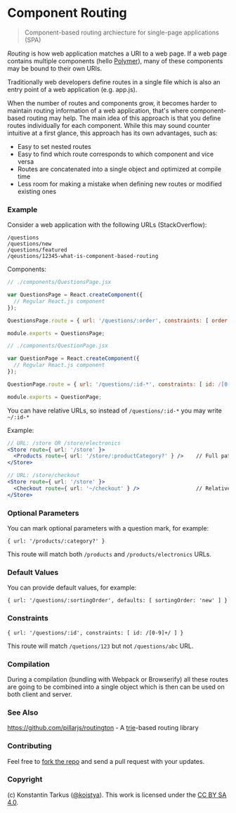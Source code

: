 Component Routing
=================

> Component-based routing archiecture for single-page applications (SPA)

_Routing_ is how web application matches a URI to a web page. If a web page
contains multiple components (hello [Polymer](http://www.polymer-project.org/)),
many of these components may be bound to their own URIs.

Traditionally web developers define routes in a single file which is also an
entry point of a web application (e.g. app.js).

When the number of routes and components grow, it becomes harder to maintain
routing information of a web application, that's where component-based routing
may help. The main idea of this approach is that you define routes individually
for each component. While this may sound counter intuitive at a first glance,
this approach has its own advantages, such as:

 * Easy to set nested routes
 * Easy to find which route corresponds to which component and vice versa
 * Routes are concatenated into a single object and optimized at compile time
 * Less room for making a mistake when defining new routes or modified existing ones

### Example
 
Consider a web application with the following URLs (StackOverflow):

`/questions`<br>
`/questions/new`<br>
`/questions/featured`<br>
`/qeustions/12345-what-is-component-based-routing`

Components:

```js
// ./components/QuestionsPage.jsx

var QuestionsPage = React.createComponent({
  // Regular React.js component
});

QuestionsPage.route = { url: '/questions/:order', constraints: [ order: /(|new)/ ] };

module.exports = QuestionsPage;
```

```js
// ./components/QuestionPage.jsx

var QuestionPage = React.createComponent({
  // Regular React.js component
});

QuestionPage.route = { url: '/questions/:id-*', constraints: [ id: /[0-9]+/ ], order: 10 };

module.exports = QuestionPage;
```

You can have relative URLs, so instead of `/questions/:id-*` you may write `~/:id-*`

Example:

```jsx
// URL: /store OR /store/electronics
<Store route={ url: '/store' }>
  <Products route={ url: '/store/:productCategory?' } />    // Full path
</Store>

// URL: /store/checkout
<Store route={ url: '/store' }>
  <Checkout route={ url: '~/checkout' } />                  // Relative path
</Store>
```

### Optional Parameters

You can mark optional parameters with a question mark, for example:

`{ url: '/products/:category?' }`

This route will match both `/products` and `/products/electronics` URLs.

### Default Values

You can provide default values, for example:

`{ url: '/questions/:sortingOrder', defaults: [ sortingOrder: 'new' ] }`

### Constraints

`{ url: '/questions/:id', constraints: [ id: /[0-9]+/ ] }`

This route will match `/quetions/123` but not `/questions/abc` URL.

### Compilation

During a compilation (bundling with Webpack or Browserify) all these routes are
going to be combined into a single object which is then can be used on both
client and server.

### See Also

https://github.com/pillarjs/routington - A [trie](http://en.wikipedia.org/wiki/Trie)-based routing library

### Contributing

Feel free to [fork the repo](https://github.com/kriasoft/component-routing/fork)
and send a pull request with your updates.

### Copyright

(c) Konstantin Tarkus ([@koistya](https://twitter.com/koistya)). This work is licensed under the [CC BY SA 4.0](http://creativecommons.org/licenses/by-sa/4.0/).
